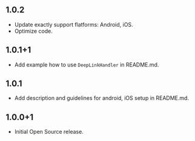 ## 1.0.2

- Update exactly support flatforms: Android, iOS.
- Optimize code.

## 1.0.1+1

- Add example how to use `DeepLinkHandler` in README.md.

## 1.0.1

- Add description and guidelines for android, iOS setup in README.md.

## 1.0.0+1

- Initial Open Source release.